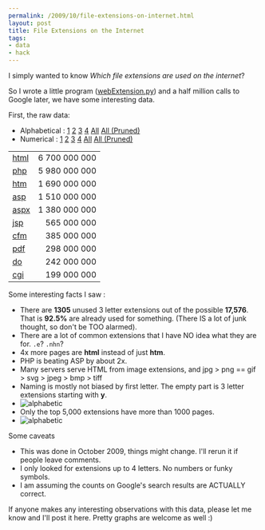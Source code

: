 ```yaml
--- 
permalink: /2009/10/file-extensions-on-internet.html
layout: post
title: File Extensions on the Internet
tags: 
- data
- hack
---
```


<style>
td.num {
  text-align: right;
}
</style>

I simply wanted to know *Which file extensions are used on the internet*?

So I wrote a little program ([webExtension.py](http://paulisageek.com/webExtension/webExtension.py)) and a half million calls to Google later, we have some interesting data.

First, the raw data:

* Alphabetical : 
<a href="http://paulisageek.com/webExtension/1.txt">1</a>
<a href="http://paulisageek.com/webExtension/2.txt">2</a>
<a href="http://paulisageek.com/webExtension/3.txt">3</a>
<a href="http://paulisageek.com/webExtension/4.txt">4</a>
<a href="http://paulisageek.com/webExtension/all.txt">All</a>
<a href="http://paulisageek.com/webExtension/all_pruned.txt">All (Pruned)</a>
* Numerical :
<a href="http://paulisageek.com/webExtension/1_numsort.txt">1</a>
<a href="http://paulisageek.com/webExtension/2_numsort.txt">2</a>
<a href="http://paulisageek.com/webExtension/3_numsort.txt">3</a>
<a href="http://paulisageek.com/webExtension/4_numsort.txt">4</a>
<a href="http://paulisageek.com/webExtension/all_numsort.txt">All</a>
<a href="http://paulisageek.com/webExtension/all_numsort_pruned.txt">All (Pruned)</a>

<table>
<tr><td>
  <a href="http://www.google.com/search?q=ext%3Ahtml">html</a>
</td><td class="num">
  6 700 000 000
</td></tr><tr><td>
  <a href="http://www.google.com/search?q=ext%3Aphp">php</a>
</td><td class="num">
  5 980 000 000
</td></tr><tr><td>
  <a href="http://www.google.com/search?q=ext%3Ahtm">htm</a>
</td><td class="num">
	1 690 000 000
</td></tr><tr><td>
  <a href="http://www.google.com/search?q=ext%3Aasp">asp</a>
</td><td class="num">
  1 510 000 000
</td></tr><tr><td>
  <a href="http://www.google.com/search?q=ext%3Aaspx">aspx</a>
</td><td class="num">
  1 380 000 000
</td></tr><tr><td>
  <a href="http://www.google.com/search?q=ext%3Ajsp">jsp</a>
</td><td class="num">
  565 000 000
</td></tr><tr><td>
  <a href="http://www.google.com/search?q=ext%3Acfm">cfm</a>
</td><td class="num">
  385 000 000
</td></tr><tr><td>
  <a href="http://www.google.com/search?q=ext%3Apdf">pdf</a>
</td><td class="num">
  298 000 000
</td></tr><tr><td>
  <a href="http://www.google.com/search?q=ext%3Ado">do</a>
</td><td class="num">
  242 000 000
</td></tr><tr><td>
  <a href="http://www.google.com/search?q=ext%3Acgi">cgi</a>
</td><td class="num">
  199 000 000 
</td></tr>
</table>	

Some interesting facts I saw :

* There are <b>1305</b> unused 3 letter extensions out of the possible <b>17,576</b>. That is <b>92.5%</b> are already used for something. (There IS a lot of junk thought, so don't be TOO alarmed).
* There are a lot of common extensions that I have NO idea what they are for. <code>.e</code>? <code>.nhn</code>?
* 4x more pages are <b>html</b> instead of just <b>htm</b>.
* PHP is beating ASP by about 2x.
* Many servers serve HTML from image extensions, and jpg > png == gif > svg > jpeg > bmp > tiff
* Naming is mostly not biased by first letter. The empty part is 3 letter extensions starting with <b>y</b>. 
* ![alphabetic](http://1.bp.blogspot.com/_cqlm7VAZ-hU/St7BcCIw9zI/AAAAAAAAAHA/EEEj3Lhf3Sk/s400/alphabetic.png)
* Only the top 5,000 extensions have more than 1000 pages. 
* ![alphabetic](http://4.bp.blogspot.com/_cqlm7VAZ-hU/St7D5jwVFVI/AAAAAAAAAHI/n7Vd3VOjXK4/s400/numeric.png)

Some caveats

* This was done in October 2009, things might change. I'll rerun it if people leave comments.
* I only looked for extensions up to 4 letters. No numbers or funky symbols.
* I am assuming the counts on Google's search results are ACTUALLY correct.

If anyone makes any interesting observations with this data, please let me know and I'll post it here. Pretty graphs are welcome as well :)
